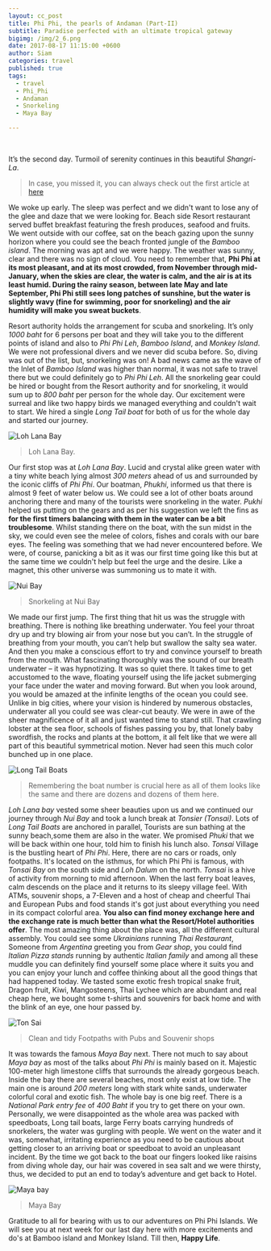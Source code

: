```yaml
---
layout: cc_post  
title: Phi Phi, the pearls of Andaman (Part-II)
subtitle: Paradise perfected with an ultimate tropical gateway
bigimg: /img/2_6.png
date: 2017-08-17 11:15:00 +0600
author: Siam
categories: travel
published: true
tags:
  - travel
  - Phi_Phi
  - Andaman
  - Snorkeling
  - Maya Bay

---
```


   ​


It’s the second day. Turmoil of serenity continues in this beautiful _Shangri-La_.

> In case, you missed it, you can always check out the first article at [here](https://jotayu.com/travel/2017/07/20/Phi_Phi/ ) 

We woke up early. The sleep was perfect and we didn't want to lose any of the glee and daze that we were looking for. Beach side Resort restaurant served buffet breakfast featuring the fresh produces, seafood and fruits. We went outside with our coffee, sat on the beach gazing upon the sunny horizon where you could see the beach fronted jungle of the _Bamboo island_. The morning was apt and we were happy. The weather was sunny, clear and there was no sign of cloud. You need to remember that, **Phi Phi at its most pleasant, and at its most crowded, from November through mid-January, when the skies are clear, the water is calm, and the air is at its least humid. During the rainy season, between late May and late September, Phi Phi still sees long patches of sunshine, but the water is slightly wavy (fine for swimming, poor for snorkeling) and the air humidity will make you sweat buckets**.  

Resort authority holds the arrangement for scuba and snorkeling. It’s only _1000 baht_ for 6 persons per boat and they will take you to the different points of island and also to _Phi Phi Leh_, _Bamboo Island_, and _Monkey Island_. We were not professional divers and we never did scuba before. So, diving was out of the list, but, snorkeling was on! A bad news came as the wave of the Inlet of _Bamboo Island_ was higher than normal, it was not safe to travel there but we could definitely go to _Phi Phi Leh_. All the snorkeling gear could be hired or bought from the Resort authority and for snorkeling, it would sum up to _800 baht_ per person for the whole day. Our excitement were surreal and like two happy birds we managed everything and couldn't wait to start. We hired a single _Long Tail boat_ for both of us for the whole day and started our journey.  

![Loh Lana Bay](/img/1.png)

> Loh Lana Bay. 

Our first stop was at _Loh Lana Bay_. Lucid and crystal alike green water with a tiny white beach lying almost _300 meters_ ahead of us and surrounded by the iconic cliffs of _Phi Phi_. Our boatman, _Phukhi_, informed us that there is almost 9 feet of water below us. We could see a lot of other boats around anchoring there and many of the tourists were snorkeling in the water. _Pukhi_ helped us putting on the gears and as per his suggestion we left the fins as **for the first timers balancing with them in the water can be a bit troublesome**. Whilst standing there on the boat, with the sun midst in the sky, we could even see the melee of colors, fishes and corals with our bare eyes. The feeling was something that we had never encountered before. We were, of course, panicking a bit as it was our first time going like this but at the same time we couldn't help but feel the urge and the desire. Like a magnet, this other universe was summoning us to mate it with.  

![Nui Bay](/img/2.png)

> Snorkeling at Nui Bay

We made our first jump. The first thing that hit us was the struggle with breathing. There is nothing like breathing underwater. You feel your throat dry up and try blowing air from your nose but you can’t. In the struggle of breathing from your mouth, you can’t help but swallow the salty sea water. And then you make a conscious effort to try and convince yourself to breath from the mouth. What fascinating thoroughly was the sound of our breath underwater – it was hypnotizing. It was so quiet there. It takes time to get accustomed to the wave, floating yourself using the life jacket submerging your face under the water and moving forward. But when you look around, you would be amazed at the infinite lengths of the ocean you could see. Unlike in big cities, where your vision is hindered by numerous obstacles, underwater all you could see was clear-cut beauty. We were in awe of the sheer magnificence of it all and just wanted time to stand still. That crawling lobster at the sea floor, schools of fishes passing you by, that lonely baby swordfish, the rocks and plants at the bottom, it all felt like that we were all part of this beautiful symmetrical motion. Never had seen this much color bunched up in one place.  

![Long Tail Boats](/img/4.png)

> Remembering the boat number is crucial here as all of them looks like the same and there are dozens and dozens of them here.

_Loh Lana bay_ vested some sheer beauties upon us and we continued our journey through _Nui Bay_ and took a lunch break at _Tonsier (Tonsai)_. Lots of _Long Tail Boats_ are anchored in parallel, Tourists are sun bathing at the sunny beach,some them are also in the water. We promised _Phuki_ that we will be back within one hour, told him to finish his lunch also. _Tonsai_ Village is the bustling heart of _Phi Phi_. Here, there are no cars or roads, only footpaths. It's located on the isthmus, for which Phi Phi is famous, with _Tonsai Bay_ on the south side and _Loh Dalum_ on the north. _Tonsai_ is a hive of activity from morning to mid afternoon. When the last ferry boat leaves, calm descends on the place and it returns to its sleepy village feel. With ATMs, souvenir shops, a 7-Eleven and a host of cheap and cheerful Thai and European Pubs and food stands it's got just about everything you need in its compact colorful area. **You also can find money exchange here and the exchange rate is much better than what the Resort/Hotel authorities offer**. The most amazing thing about the place was, all the different cultural assembly. You could see some _Ukrainians_ running _Thai Restaurant_, Someone from _Argentina_ greeting you from _Gear shop_, you could find _Italian Pizza stands_ running by authentic _Italian family_ and among all these muddle you can definitely find yourself some place where it suits you and you can enjoy your lunch and coffee thinking about all the good things that had happened today. We tasted some exotic fresh tropical snake fruit, Dragon fruit, Kiwi, Mangosteens, Thai Lychee which are abundant and real cheap here, we bought some t-shirts and souvenirs for back home and with the blink of an eye, one hour passed by.  

![Ton Sai](/img/3.png)

> Clean and tidy Footpaths with Pubs and Souvenir shops

It was towards the famous _Maya Bay_ next. There not much to say about _Maya bay_ as most of the talks about _Phi Phi_ is mainly based on it. Majestic 100-meter high limestone cliffs that surrounds the already gorgeous beach. Inside the bay there are several beaches, most only exist at low tide. The main one is around _200 meters_ long with stark white sands, underwater colorful coral and exotic fish. The
whole bay is one big reef. There is a _National Park entry fee_ of _400 Baht_ if
you try to get there on your own. Personally, we were disappointed as the whole
area was packed with speedboats, Long tail boats, large Ferry boats carrying
hundreds of snorkelers, the water was gurgling with people. We went on the
water and it was, somewhat, irritating experience as you need to be cautious
about getting closer to an arriving boat or speedboat to avoid an unpleasant
incident. By the time we got back to the boat our fingers looked like raisins
from diving whole day, our hair was covered in sea salt and we were thirsty,
thus, we decided to put an end to today’s adventure and get back to Hotel. 

![Maya bay](/img/5.png)

> Maya Bay

Gratitude to all for bearing with us to our adventures on Phi Phi Islands. We will see you at next week for our last day here with more excitements and do's at Bamboo island and Monkey Island. Till then, **Happy Life**. 